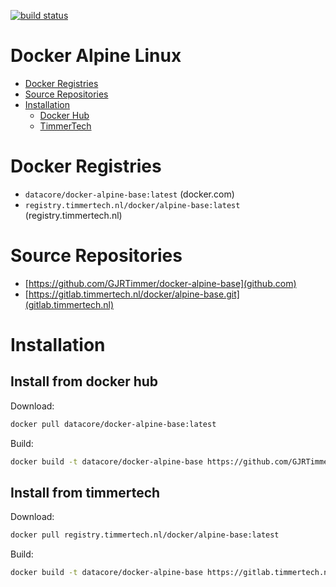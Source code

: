 [![build status](https://gitlab.timmertech.nl/docker/alpine-base/badges/master/build.svg)](https://gitlab.timmertech.nl/docker/alpine-base/commits/master)

# Docker Alpine Linux

- [Docker Registries](#docker-registries)
- [Source Repositories](#source-repositories)
- [Installation](#installation)
  - [Docker Hub](#install-from-docker-hub)
  - [TimmerTech](#install-from-timmertech)


# Docker Registries

 - ```datacore/docker-alpine-base:latest``` (docker.com)
 - ```registry.timmertech.nl/docker/alpine-base:latest``` (registry.timmertech.nl)


# Source Repositories

- [https://github.com/GJRTimmer/docker-alpine-base](github.com)
- [https://gitlab.timmertech.nl/docker/alpine-base.git](gitlab.timmertech.nl)


# Installation

## Install from docker hub
Download:
```bash
docker pull datacore/docker-alpine-base:latest
```

Build:
```bash
docker build -t datacore/docker-alpine-base https://github.com/GJRTimmer/docker-alpine-base
```


## Install from timmertech

Download:
```bash
docker pull registry.timmertech.nl/docker/alpine-base:latest
```

Build:
```bash
docker build -t datacore/docker-alpine-base https://gitlab.timmertech.nl/docker/alpine-base
```
